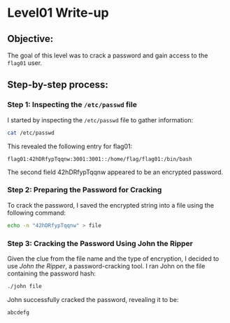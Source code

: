 # Level01 Write-up

## Objective:

The goal of this level was to crack a password and gain access to the `flag01` user.

## Step-by-step process:

### Step 1: Inspecting the `/etc/passwd` file

I started by inspecting the `/etc/passwd` file to gather information:

```bash
cat /etc/passwd
```

This revealed the following entry for flag01:

`flag01:42hDRfypTqqnw:3001:3001::/home/flag/flag01:/bin/bash`

The second field 42hDRfypTqqnw appeared to be an encrypted password.

### Step 2: Preparing the Password for Cracking

To crack the password, I saved the encrypted string into a file using the following command:

```bash
echo -n "42hDRfypTqqnw" > file
```

### Step 3: Cracking the Password Using John the Ripper

Given the clue from the file name and the type of encryption, I decided to use _John the Ripper_, a password-cracking tool. I ran John on the file containing the password hash:

```bash
./john file
```

John successfully cracked the password, revealing it to be:

`abcdefg`
